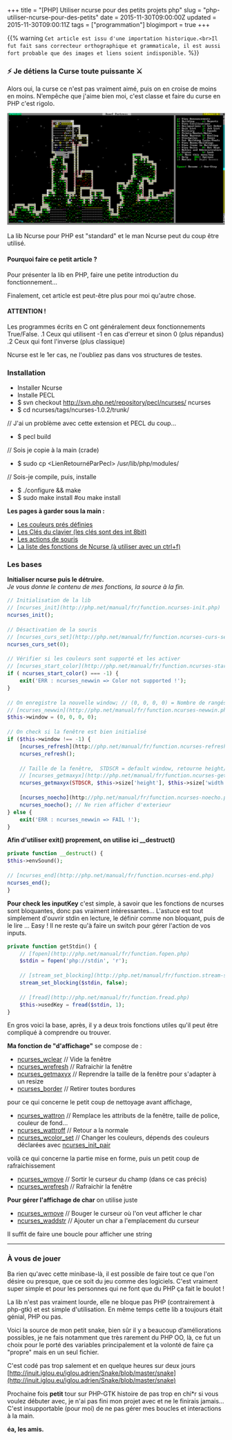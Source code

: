 +++
title = "[PHP] Utiliser ncurse pour des petits projets php"
slug = "php-utiliser-ncurse-pour-des-petits"
date = 2015-11-30T09:00:00Z
updated = 2015-11-30T09:00:11Z
tags = ["programmation"]
blogimport = true
+++

{{% warning `Cet article est issu d'une importation historique.<br>Il fut fait sans correcteur orthographique et grammaticale, il est aussi fort probable que des images et liens soient indisponible.` %}}

### ⚡️ Je détiens la Curse toute puissante ⚔️

Alors oui, la curse ce n'est pas vraiment aimé, puis on en croise de moins en moins. N’empêche que j'aime bien moi, c'est classe et faire du curse en PHP c'est rigolo.

![Image de presentation](/images/_Screenshot_DwarfFortressThree.png "Envie d'un Dwarf Fortress en PHP ?")

La lib Ncurse pour PHP est "standard" et le man Ncurse peut du coup être utilisé.

#### Pourquoi faire ce petit article ?

Pour présenter la lib en PHP, faire une petite introduction du fonctionnement…

Finalement, cet article est peut-être plus pour moi qu'autre chose.

#### ATTENTION !
Les programmes écrits en C ont généralement deux fonctionnements True/False.
.1 Ceux qui utilisent -1 en cas d'erreur et sinon 0 (plus répandus)
.2 Ceux qui font l'inverse (plus classique)

Ncurse est le 1er cas, ne l'oubliez pas dans vos structures de testes.

### Installation
- Installer Ncurse
- Installe PECL
- $ svn checkout http://svn.php.net/repository/pecl/ncurses/ ncurses
- $ cd ncurses/tags/ncurses-1.0.2/trunk/

// J'ai un problème avec cette extension et PECL du coup…
- $ pecl build

// Sois je copie à la main (crade)
- $ sudo cp <LienRetournéParPecl> /usr/lib/php/modules/

// Sois-je compile, puis, installe
- $ ./configure && make
- $ sudo make install #ou make install

**Les pages à garder sous la main :**
- [Les couleurs prés définies](http://php.net/manual/en/ncurses.colorconsts.php)
- [Les Clés du clavier (les clés sont des int 8bit)](http://php.net/manual/en/ncurses.keyconsts.php)
- [Les actions de souris](http://php.net/manual/en/ncurses.mouseconsts.php)
- [La liste des fonctions de Ncurse (à utiliser avec un ctrl+f)](http://php.net/manual/en/ref.ncurses.php)

### Les bases

**Initialiser ncurse puis le détruire.**   
_Je vous donne le contenu de mes fonctions, la source à la fin._
```php
// Initialisation de la lib
// [ncurses_init](http://php.net/manual/fr/function.ncurses-init.php)
ncurses_init();

// Désactivation de la souris
// [ncurses_curs_set](http://php.net/manual/fr/function.ncurses-curs-set.php)
ncurses_curs_set(0);

// Vérifier si les couleurs sont supporté et les activer
// [ncurses_start_color](http://php.net/manual/fr/function.ncurses-start-color.php)
if ( ncurses_start_color() === -1) {
    exit('ERR : ncurses_newwin => Color not supported !');
}

// On enregistre la nouvelle window; // (0, 0, 0, 0) = Nombre de rangés, de colonnes, position x, y
// [ncurses_newwin](http://php.net/manual/fr/function.ncurses-newwin.php)
$this->window = (0, 0, 0, 0);

// On check si la fenêtre est bien initialisé
if ($this->window !== -1) {
    [ncurses_refresh](http://php.net/manual/fr/function.ncurses-refresh.php)
    ncurses_refresh();

    // Taille de la fenêtre,  STDSCR = default window, retourne height/width
    // [ncurses_getmaxyx](http://php.net/manual/fr/function.ncurses-getmaxyx.php)
    ncurses_getmaxyx(STDSCR, $this->size['height'], $this->size['width']);

    [ncurses_noecho](http://php.net/manual/fr/function.ncurses-noecho.php)
    ncurses_noecho(); // Ne rien afficher d'exterieur
} else {
    exit('ERR : ncurses_newwin => FAIL !');
}
```

**Afin d'utiliser exit() proprement, on utilise ici __destruct()**
```php
private function __destruct() {
$this->envSound();

// [ncurses_end](http://php.net/manual/fr/function.ncurses-end.php)
ncurses_end();
}
```

 **Pour check les inputKey** c'est simple, à savoir que les fonctions de ncurses sont bloquantes, donc pas vraiment intéressantes… L'astuce est tout simplement d'ouvrir stdin en lecture, le définir comme non bloquant, puis de le lire ... Easy ! Il ne reste qu'à faire un switch pour gérer l'action de vos inputs.
```php
private function getStdin() {
    // [fopen](http://php.net/manual/fr/function.fopen.php)
    $stdin = fopen('php://stdin', 'r');

    // [stream_set_blocking](http://php.net/manual/fr/function.stream-set-blocking.php)
    stream_set_blocking($stdin, false);

    // [fread](http://php.net/manual/fr/function.fread.php)
    $this->usedKey = fread($stdin, 1);
}
```

En gros voici la base, après, il y a deux trois fonctions utiles qu'il peut être compliqué à comprendre ou trouver.

**Ma fonction de "d'affichage"** se compose de :
- [ncurses_wclear](http://php.net/manual/fr/function.ncurses-wclear.php) // Vide la fenêtre
- [ncurses_wrefresh](http://php.net/manual/fr/function.ncurses-wrefresh.php) // Rafraichir la fenêtre
- [ncurses_getmaxyx](http://php.net/manual/fr/function.ncurses-getmaxyx.php) // Reprendre la taille de la fenêtre pour s'adapter à un resize
- [ncurses_border](http://php.net/manual/fr/function.ncurses-border.php) // Retirer toutes bordures

pour ce qui concerne le petit coup de nettoyage avant affichage,
- [ncurses_wattron](http://php.net/manual/fr/function.ncurses-wattron.php) // Remplace les attributs de la fenêtre, taille de police, couleur de fond…
- [ncurses_wattroff](http://php.net/manual/fr/function.ncurses-wattroff.php) // Retour a la normale
- [ncurses_wcolor_set](http://php.net/manual/fr/function.ncurses-wcolor-set.php) // Changer les couleurs, dépends des couleurs déclarées avec [ncurses_init_pair](http://php.net/manual/fr/function.ncurses-init-pair.php)

voilà ce qui concerne la partie mise en forme, puis un petit coup de rafraichissement
- [ncurses_wmove](http://php.net/manual/fr/function.ncurses-wmove.php) // Sortir le curseur du champ (dans ce cas précis)
- [ncurses_wrefresh](http://php.net/manual/fr/function.ncurses-wrefresh.php) // Rafraichir la fenêtre

**Pour gérer l'affichage de char** on utilise juste
- [ncurses_wmove](http://php.net/manual/fr/function.ncurses-wmove.php) // Bouger le curseur où l'on veut afficher le char
- [ncurses_waddstr](http://php.net/manual/fr/function.ncurses-waddstr.php) // Ajouter un char a l'emplacement du curseur

Il suffit de faire une boucle pour afficher une string

---

### À vous de jouer

Ba rien qu'avec cette minibase-là, il est possible de faire tout ce que l'on désire ou presque, que ce soit du jeu comme des logiciels. C'est vraiment super simple et pour les personnes qui ne font que du PHP ça fait le boulot !

La lib n'est pas vraiment lourde, elle ne bloque pas PHP (contrairement à php-gtk)
et est simple d'utilisation. En même temps cette lib a toujours était génial, PHP ou pas.

Voici la source de mon petit snake, bien sûr il y a beaucoup d’améliorations possibles, je ne fais notamment que très rarement du PHP OO, là, ce fut un choix pour le porté des variables principalement et la volonté de faire ça "propre" mais en un seul fichier.

C'est codé pas trop salement et en quelque heures sur deux jours
[http://inuit.iglou.eu/iglou.adrien/Snake/blob/master/snake](http://inuit.iglou.eu/iglou.adrien/Snake/blob/master/snake)

Prochaine fois **petit** tour sur PHP-GTK histoire de pas trop en chi*r si vous voulez débuter avec, je n'ai pas fini mon projet avec et ne le finirais jamais…
C'est insupportable (pour moi) de ne pas gérer mes boucles et interactions à la main.

**éa, les amis.**